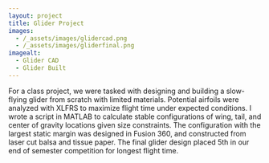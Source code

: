 ```yaml
---
layout: project
title: Glider Project
images:
  - /_assets/images/glidercad.png
  - /_assets/images/gliderfinal.png
imagealt:
  - Glider CAD
  - Glider Built
---
```

For a class project, we were tasked with designing and building a slow-flying glider from scratch with limited materials. Potential airfoils were analyzed with XLFRS to maximize flight time under expected conditions. I wrote a script in MATLAB to calculate stable configurations of wing, tail, and center of gravity locations given size constraints. The configuration with the largest static margin was designed in Fusion 360, and constructed from laser cut balsa and tissue paper. The final glider design placed 5th in our end of semester competition for longest flight time.
